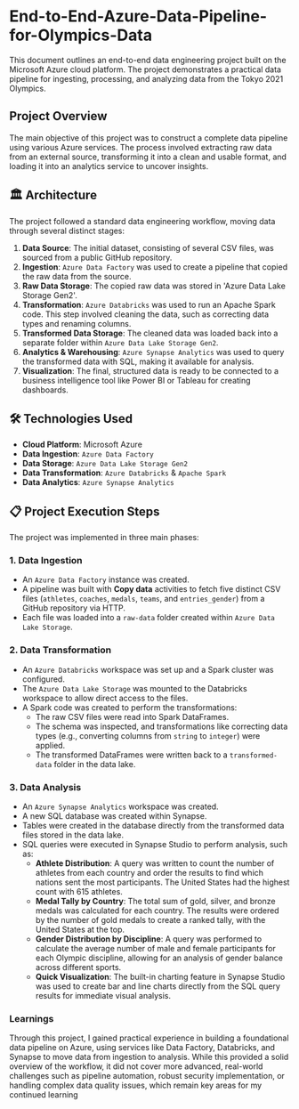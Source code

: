 # End-to-End-Azure-Data-Pipeline-for-Olympics-Data

This document outlines an end-to-end data engineering project built on the Microsoft Azure cloud platform. The project demonstrates a practical data pipeline for ingesting, processing, and analyzing data from the Tokyo 2021 Olympics.

##  Project Overview

The main objective of this project was to construct a complete data pipeline using various Azure services. The process involved extracting raw data from an external source, transforming it into a clean and usable format, and loading it into an analytics service to uncover insights.

## 🏛️ Architecture

The project followed a standard data engineering workflow, moving data through several distinct stages:

1.  **Data Source**: The initial dataset, consisting of several CSV files, was sourced from a public GitHub repository.
2.  **Ingestion**: `Azure Data Factory` was used to create a pipeline that copied the raw data from the source.
3.  **Raw Data Storage**: The copied raw data was stored in 'Azure Data Lake Storage Gen2'.
4.  **Transformation**: `Azure Databricks` was used to run an Apache Spark code. This step involved cleaning the data, such as correcting data types and renaming columns.
5.  **Transformed Data Storage**: The cleaned data was loaded back into a separate folder within `Azure Data Lake Storage Gen2`.
6.  **Analytics & Warehousing**: `Azure Synapse Analytics` was used to query the transformed data with SQL, making it available for analysis.
7.  **Visualization**: The final, structured data is ready to be connected to a business intelligence tool like Power BI or Tableau for creating dashboards.

## 🛠️ Technologies Used

* **Cloud Platform**: Microsoft Azure 
* **Data Ingestion**: `Azure Data Factory` 
* **Data Storage**: `Azure Data Lake Storage Gen2` 
* **Data Transformation**: `Azure Databricks` & `Apache Spark` 
* **Data Analytics**: `Azure Synapse Analytics` 

## 📋 Project Execution Steps

The project was implemented in three main phases:

### 1. Data Ingestion

* An `Azure Data Factory` instance was created.
* A pipeline was built with **Copy data** activities to fetch five distinct CSV files (`athletes`, `coaches`, `medals`, `teams`, and `entries_gender`) from a GitHub repository via HTTP.
* Each file was loaded into a `raw-data` folder created within `Azure Data Lake Storage`.

### 2. Data Transformation

* An `Azure Databricks` workspace was set up and a Spark cluster was configured.
* The `Azure Data Lake Storage` was mounted to the Databricks workspace to allow direct access to the files.
* A Spark code was created to perform the transformations:
    * The raw CSV files were read into Spark DataFrames.
    * The schema was inspected, and transformations like correcting data types (e.g., converting columns from `string` to `integer`) were applied.
    * The transformed DataFrames were written back to a `transformed-data` folder in the data lake.

### 3. Data Analysis

* An `Azure Synapse Analytics` workspace was created.
* A new SQL database was created within Synapse.
* Tables were created in the database directly from the transformed data files stored in the data lake.
* SQL queries were executed in Synapse Studio to perform analysis, such as:
    * **Athlete Distribution**: A query was written to count the number of athletes from each country and order the results to find which nations sent the most participants. The United States had the highest count with 615 athletes.
    * **Medal Tally by Country**: The total sum of gold, silver, and bronze medals was calculated for each country. The results were ordered by the number of gold medals to create a ranked tally, with the United States at the top.
    * **Gender Distribution by Discipline**: A query was performed to calculate the average number of male and female participants for each Olympic discipline, allowing for an analysis of gender balance across different sports.
    * **Quick Visualization**: The built-in charting feature in Synapse Studio was used to create bar and line charts directly from the SQL query results for immediate visual analysis.

### Learnings
Through this project, I gained practical experience in building a foundational data pipeline on Azure, using services like Data Factory, Databricks, and Synapse to move data from ingestion to analysis. While this provided a solid overview of the workflow, it did not cover more advanced, real-world challenges such as pipeline automation, robust security implementation, or handling complex data quality issues, which remain key areas for my continued learning






